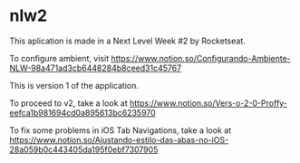 # nlw2

This aplication is made in a Next Level Week #2 by Rocketseat.

To configure ambient, visit https://www.notion.so/Configurando-Ambiente-NLW-98a471ad3cb6448284b8ceed31c45767

This is version 1 of the application.

To proceed to v2, take a look at https://www.notion.so/Vers-o-2-0-Proffy-eefca1b981694cd0a895613bc6235970

To fix some problems in iOS Tab Navigations, take a look at https://www.notion.so/Ajustando-estilo-das-abas-no-iOS-28a059b0c443405da195f0ebf7307905
